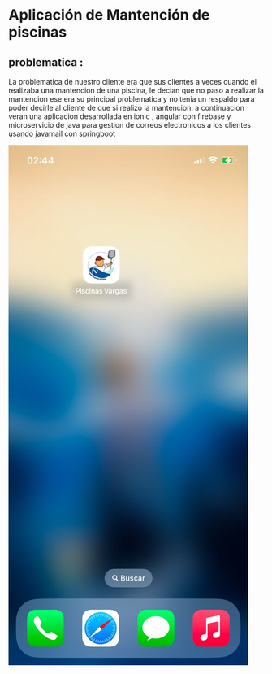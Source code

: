 # Aplicación de Mantención de piscinas

## problematica : 

La problematica de nuestro cliente  era que sus clientes a veces cuando el realizaba una mantencion de una piscina, le decian que no paso a realizar la mantencion
ese era su principal problematica y no tenia un respaldo para poder decirle al cliente de que si realizo la mantencion. a continuacion veran una aplicacion desarrollada en ionic , angular con firebase y microservicio de java para gestion de correos electronicos a los clientes usando javamail con springboot 

![No se puede cargar la imagen](src/images/image1.jpeg)

